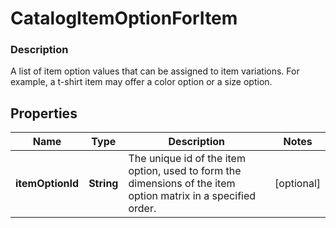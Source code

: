
# CatalogItemOptionForItem

### Description

 A list of item option values that can be assigned to item variations. For example, a t-shirt item may offer a color option or a size option.

## Properties
Name | Type | Description | Notes
------------ | ------------- | ------------- | -------------
**itemOptionId** | **String** | The unique id of the item option, used to form the dimensions of the item option matrix in a specified order. |  [optional]



